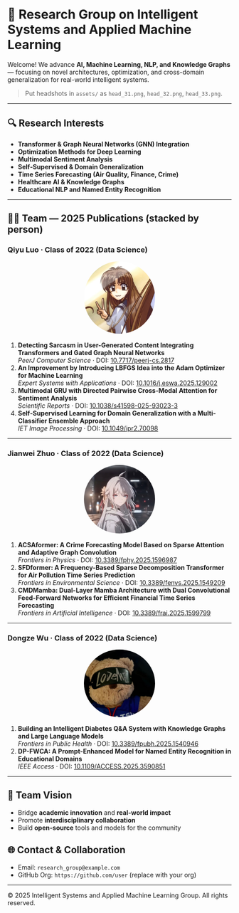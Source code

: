 # 🧠 Research Group on Intelligent Systems and Applied Machine Learning

Welcome! We advance **AI, Machine Learning, NLP, and Knowledge Graphs** — focusing on novel architectures, optimization, and cross-domain generalization for real-world intelligent systems.

> Put headshots in `assets/` as `head_31.png`, `head_32.png`, `head_33.png`.

---

## 🔍 Research Interests
- **Transformer & Graph Neural Networks (GNN) Integration**
- **Optimization Methods for Deep Learning**
- **Multimodal Sentiment Analysis**
- **Self-Supervised & Domain Generalization**
- **Time Series Forecasting (Air Quality, Finance, Crime)**
- **Healthcare AI & Knowledge Graphs**
- **Educational NLP and Named Entity Recognition**

---

## 🧑‍🔬 Team — 2025 Publications (stacked by person)

### Qiyu Luo · Class of 2022 (Data Science)
<p align="center">
  <img src="lqn.png" alt="Qiyu Luo" width="160" style="border-radius:50%;"/>
</p>

1. **Detecting Sarcasm in User-Generated Content Integrating Transformers and Gated Graph Neural Networks**  
   *PeerJ Computer Science* · DOI: [10.7717/peerj-cs.2817](https://doi.org/10.7717/peerj-cs.2817)
2. **An Improvement by Introducing LBFGS Idea into the Adam Optimizer for Machine Learning**  
   *Expert Systems with Applications* · DOI: [10.1016/j.eswa.2025.129002](https://doi.org/10.1016/j.eswa.2025.129002)
3. **Multimodal GRU with Directed Pairwise Cross-Modal Attention for Sentiment Analysis**  
   *Scientific Reports* · DOI: [10.1038/s41598-025-93023-3](https://doi.org/10.1038/s41598-025-93023-3)
4. **Self-Supervised Learning for Domain Generalization with a Multi-Classifier Ensemble Approach**  
   *IET Image Processing* · DOI: [10.1049/ipr2.70098](https://doi.org/10.1049/ipr2.70098)

---

### Jianwei Zhuo · Class of 2022 (Data Science)
<p align="center">
  <img src="wbz.png" alt="Jianwei Zhuo" width="160" style="border-radius:50%;"/>
</p>

1. **ACSAformer: A Crime Forecasting Model Based on Sparse Attention and Adaptive Graph Convolution**  
   *Frontiers in Physics* · DOI: [10.3389/fphy.2025.1596987](https://doi.org/10.3389/fphy.2025.1596987)
2. **SFDformer: A Frequency-Based Sparse Decomposition Transformer for Air Pollution Time Series Prediction**  
   *Frontiers in Environmental Science* · DOI: [10.3389/fenvs.2025.1549209](https://doi.org/10.3389/fenvs.2025.1549209)
3. **CMDMamba: Dual-Layer Mamba Architecture with Dual Convolutional Feed-Forward Networks for Efficient Financial Time Series Forecasting**  
   *Frontiers in Artificial Intelligence* · DOI: [10.3389/frai.2025.1599799](https://doi.org/10.3389/frai.2025.1599799)

---

### Dongze Wu · Class of 2022 (Data Science)
<p align="center">
  <img src="wdz.jpg" alt="Dongze Wu" width="160" style="border-radius:50%;"/>
</p>

1. **Building an Intelligent Diabetes Q&A System with Knowledge Graphs and Large Language Models**  
   *Frontiers in Public Health* · DOI: [10.3389/fpubh.2025.1540946](https://doi.org/10.3389/fpubh.2025.1540946)
2. **DP-FWCA: A Prompt-Enhanced Model for Named Entity Recognition in Educational Domains**  
   *IEEE Access* · DOI: [10.1109/ACCESS.2025.3590851](https://doi.org/10.1109/ACCESS.2025.3590851)

---

## 🎯 Team Vision
- Bridge **academic innovation** and **real-world impact**  
- Promote **interdisciplinary collaboration**  
- Build **open-source** tools and models for the community

## 🌐 Contact & Collaboration
- Email: `research_group@example.com`  
- GitHub Org: `https://github.com/user` (replace with your org)

---

© 2025 Intelligent Systems and Applied Machine Learning Group. All rights reserved.
